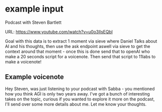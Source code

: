 # example input
Podcast with Steven Bartlett

URL: https://www.youtube.com/watch?v=u0o3IlsEQbI

Goal with this data is to extract 1 moment via sieve where Daniel Talks about AI and his thoughts, then use the ask endpoint aswell via sieve to get the context around that moment - once this is done send that to openAI who make a 20 seconds script for a voicenote. Then send that script to 11labs to make a voicenote!

## Example voicenote
Hey Steven, was just listening to your podcast with Sabba - you mentioned how you think AGI is only two years away. I've got a bunch of interesting takes on the topic, curious if you wanted to explore it more on the podcast, I'll send over some more details about me. Let me know your thoughts.